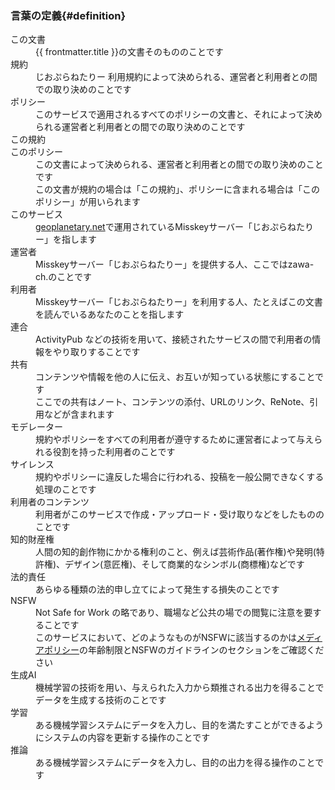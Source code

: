 ### 言葉の定義{#definition}

<dl>
	<dt>この文書</dt>
	<dd>{{ frontmatter.title }}の文書そのもののことです</dd>
	<dt>規約</dt>
	<dd>じおぷらねたりー 利用規約によって決められる、運営者と利用者との間での取り決めのことです</dd>
	<dt>ポリシー</dt>
	<dd>このサービスで適用されるすべてのポリシーの文書と、それによって決められる運営者と利用者との間での取り決めのことです</dd>
	<dt>この規約</dt>
	<dt>このポリシー</dt>
	<dd>
		この文書によって決められる、運営者と利用者との間での取り決めのことです<br />
		この文書が規約の場合は「この規約」、ポリシーに含まれる場合は「このポリシー」が用いられます
	</dd>
	<dt>このサービス</dt>
	<dd><a href="https://geoplanetary.net" targer="_blank">geoplanetary.net</a>で運用されているMisskeyサーバー「じおぷらねたりー」を指します</dd>
	<dt>運営者</dt>
	<dd>Misskeyサーバー「じおぷらねたりー」を提供する人、ここではzawa-ch.のことです</dd>
	<dt>利用者</dt>
	<dd>Misskeyサーバー「じおぷらねたりー」を利用する人、たとえばこの文書を読んでいるあなたのことを指します</dd>
	<dt>連合</dt>
	<dd>ActivityPub などの技術を用いて、接続されたサービスの間で利用者の情報をやり取りすることです</dd>
	<dt>共有</dt>
	<dd>
		コンテンツや情報を他の人に伝え、お互いが知っている状態にすることです<br/>
		ここでの共有はノート、コンテンツの添付、URLのリンク、ReNote、引用などが含まれます
	</dd>
	<dt>モデレーター</dt>
	<dd>規約やポリシーをすべての利用者が遵守するために運営者によって与えられる役割を持った利用者のことです</dd>
	<dt>サイレンス</dt>
	<dd>規約やポリシーに違反した場合に行われる、投稿を一般公開できなくする処理のことです</dd>
	<dt>利用者のコンテンツ</dt>
	<dd>利用者がこのサービスで作成・アップロード・受け取りなどをしたもののことです</dd>
	<dt>知的財産権</dt>
	<dd>人間の知的創作物にかかる権利のこと、例えば芸術作品(著作権)や発明(特許権)、デザイン(意匠権)、そして商業的なシンボル(商標権)などです</dd>
	<dt>法的責任</dt>
	<dd>あらゆる種類の法的申し立てによって発生する損失のことです</dd>
	<dt>NSFW</dt>
	<dd>
		Not Safe for Work の略であり、職場など公共の場での閲覧に注意を要することです<br/>
		このサービスにおいて、どのようなものがNSFWに該当するのかは<a href="/policy/media">メディアポリシー</a>の年齢制限とNSFWのガイドラインのセクションをご確認ください
	</dd>
	<dt>生成AI</dt>
	<dd>機械学習の技術を用い、与えられた入力から類推される出力を得ることでデータを生成する技術のことです</dd>
	<dt>学習</dt>
	<dd>ある機械学習システムにデータを入力し、目的を満たすことができるようにシステムの内容を更新する操作のことです</dd>
	<dt>推論</dt>
	<dd>ある機械学習システムにデータを入力し、目的の出力を得る操作のことです</dd>
</dl>

